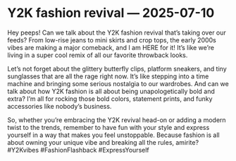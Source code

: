 # Y2K fashion revival — 2025-07-10

Hey peeps! Can we talk about the Y2K fashion revival that’s taking over our feeds? From low-rise jeans to mini skirts and crop tops, the early 2000s vibes are making a major comeback, and I am HERE for it! It’s like we’re living in a super cool remix of all our favorite throwback looks.

Let’s not forget about the glittery butterfly clips, platform sneakers, and tiny sunglasses that are all the rage right now. It’s like stepping into a time machine and bringing some serious nostalgia to our wardrobes. And can we talk about how Y2K fashion is all about being unapologetically bold and extra? I’m all for rocking those bold colors, statement prints, and funky accessories like nobody’s business.

So, whether you’re embracing the Y2K revival head-on or adding a modern twist to the trends, remember to have fun with your style and express yourself in a way that makes you feel unstoppable. Because fashion is all about owning your unique vibe and breaking all the rules, amirite? #Y2Kvibes #FashionFlashback #ExpressYourself